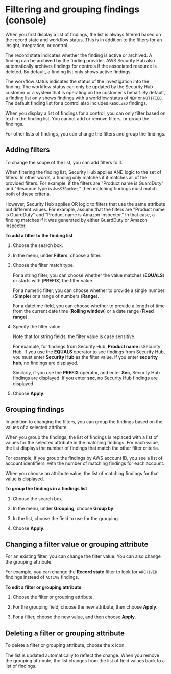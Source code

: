 # Filtering and grouping findings \(console\)<a name="findings-filtering-grouping"></a>

When you first display a list of findings, the list is always filtered based on the record state and workflow status\. This is in addition to the filters for an insight, integration, or control\.

The record state indicates whether the finding is active or archived\. A finding can be archived by the finding provider\. AWS Security Hub also automatically archives findings for controls if the associated resource is deleted\. By default, a finding list only shows active findings\.

The workflow status indicates the status of the investigation into the finding\. The workflow status can only be updated by the Security Hub customer or a system that is operating on the customer's behalf\. By default, a finding list only shows findings with a workflow status of `NEW` or `NOTIFIED`\. The default finding list for a control also includes `RESOLVED` findings\.

When you display a list of findings for a control, you can only filter based on text in the finding list\. You cannot add or remove filters, or group the findings\.

For other lists of findings, you can change the filters and group the findings\.

## Adding filters<a name="finding-list-filters"></a>

To change the scope of the list, you can add filters to it\.

When filtering the finding list, Security Hub applies AND logic to the set of filters\. In other words, a finding only matches if it matches all of the provided filters\. For example, if the filters are "Product name is GuardDuty" and "Resource type is `AwsS3Bucket`," then matching findings must match both of these criteria\.

However, Security Hub applies OR logic to filters that use the same attribute but different values\. For example, assume that the filters are "Product name is GuardDuty" and "Product name is Amazon Inspector\." In that case, a finding matches if it was generated by either GuardDuty or Amazon Inspector\.

**To add a filter to the finding list**

1. Choose the search box\.

1. In the menu, under **Filters**, choose a filter\.

1. Choose the filter match type\.

   For a string filter, you can choose whether the value matches \(**EQUALS**\) or starts with \(**PREFIX**\) the filter value\.

   For a numeric filter, you can choose whether to provide a single number \(**Simple**\) or a range of numbers \(**Range**\)\.

   For a datetime field, you can choose whether to provide a length of time from the current date time \(**Rolling window**\) or a date range \(**Fixed range**\)\.

1. Specify the filter value\.

   Note that for string fields, the filter value is case sensitive\.

   For example, for findings from Security Hub, **Product name** isSecurity Hub\. If you use the **EQUALS** operator to see findings from Security Hub, you must enter **Security Hub** as the filter value\. If you enter **security hub**, no findings are displayed\.

   Similarly, if you use the **PREFIX** operator, and enter **Sec**, Security Hub findings are displayed\. If you enter **sec**, no Security Hub findings are displayed\.

1. Choose **Apply**\.

## Grouping findings<a name="finding-list-grouping"></a>

In addition to changing the filters, you can group the findings based on the values of a selected attribute\.

When you group the findings, the list of findings is replaced with a list of values for the selected attribute in the matching findings\. For each value, the list displays the number of findings that match the other filter criteria\.

For example, if you group the findings by AWS account ID, you see a list of account identifiers, with the number of matching findings for each account\.

When you choose an attribute value, the list of matching findings for that value is displayed\.

**To group the findings in a findings list**

1. Choose the search box\.

1. In the menu, under **Grouping**, choose **Group by**\.

1. In the list, choose the field to use for the grouping\.

1. Choose **Apply**\.

## Changing a filter value or grouping attribute<a name="finding-list-change-filter-value"></a>

For an existing filter, you can change the filter value\. You can also change the grouping attribute\.

For example, you can change the **Record state** filter to look for `ARCHIVED` findings instead of `ACTIVE` findings\.

**To edit a filter or grouping attribute**

1. Choose the filter or grouping attribute\.

1. For the grouping field, choose the new attribute, then choose **Apply**\.

1. For a filter, choose the new value, and then choose **Apply**\.

## Deleting a filter or grouping attribute<a name="finding-list-delete-filter"></a>

To delete a filter or grouping attribute, choose the **x** icon\.

The list is updated automatically to reflect the change\. When you remove the grouping attribute, the list changes from the list of field values back to a list of findings\.